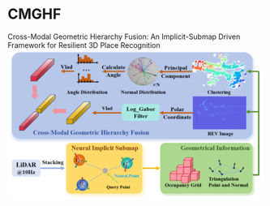 # CMGHF
Cross-Modal Geometric Hierarchy Fusion: An Implicit-Submap Driven Framework for Resilient 3D Place Recognition
![](1.png)
